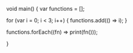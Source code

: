 void main() { var functions = [];

for (var i = 0; i < 3; i++) { functions.add(() => i); }

functions.forEach((fn) => print(fn()));

}